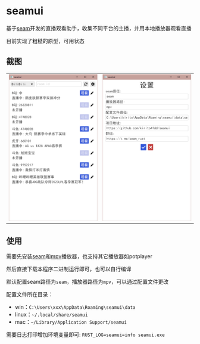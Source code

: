 
# seamui
基于[seam](https://github.com/Borber/seam)开发的直播观看助手，收集不同平台的主播，并用本地播放器观看直播

目前实现了粗糙的原型，可用状态

## 截图

|||
|-|-|
|![](static/ui.jpg)|![](static/ui2.jpg)|

## 使用

需要先安装[seam](https://github.com/Borber/seam)和[mpv](https://mpv.io/installation/)播放器，也支持其它播放器如potplayer

然后直接下载本程序二进制运行即可，也可以自行编译

默认配置seam路径为`seam`，播放器路径为`mpv`，可以通过配置文件更改

配置文件所在目录：
* win：`C:\Users\xxx\AppData\Roaming\seamui\data`
* linux：`~/.local/share/seamui`
* mac：`~/Library/Application Support/seamui`

需要日志打印增加环境变量即可: `RUST_LOG=seamui=info seamui.exe`
